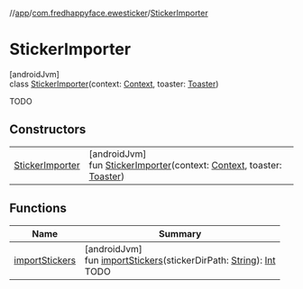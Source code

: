 //[app](../../../index.md)/[com.fredhappyface.ewesticker](../index.md)/[StickerImporter](index.md)

# StickerImporter

[androidJvm]\
class [StickerImporter](index.md)(context: [Context](https://developer.android.com/reference/kotlin/android/content/Context.html), toaster: [Toaster](../-toaster/index.md))

TODO

## Constructors

| | |
|---|---|
| [StickerImporter](-sticker-importer.md) | [androidJvm]<br>fun [StickerImporter](-sticker-importer.md)(context: [Context](https://developer.android.com/reference/kotlin/android/content/Context.html), toaster: [Toaster](../-toaster/index.md)) |

## Functions

| Name | Summary |
|---|---|
| [importStickers](import-stickers.md) | [androidJvm]<br>fun [importStickers](import-stickers.md)(stickerDirPath: [String](https://kotlinlang.org/api/latest/jvm/stdlib/kotlin/-string/index.html)): [Int](https://kotlinlang.org/api/latest/jvm/stdlib/kotlin/-int/index.html)<br>TODO |

